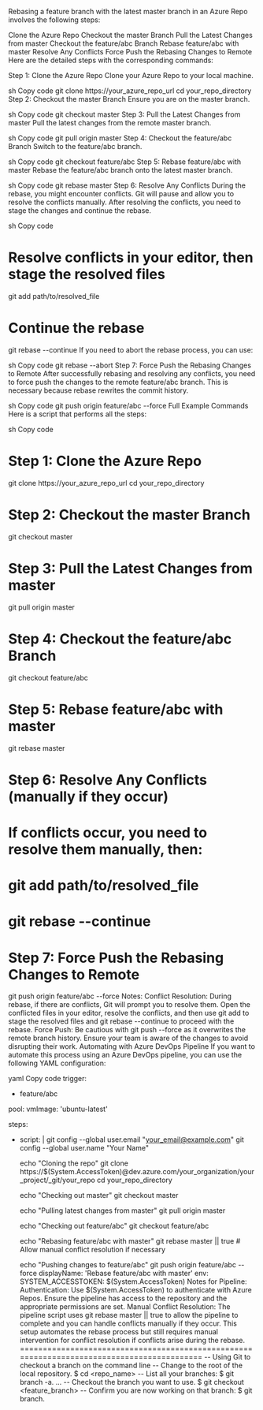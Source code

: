 Rebasing a feature branch with the latest master branch in an Azure Repo involves the following steps:

Clone the Azure Repo
Checkout the master Branch
Pull the Latest Changes from master
Checkout the feature/abc Branch
Rebase feature/abc with master
Resolve Any Conflicts
Force Push the Rebasing Changes to Remote
Here are the detailed steps with the corresponding commands:

Step 1: Clone the Azure Repo
Clone your Azure Repo to your local machine.

sh
Copy code
git clone https://your_azure_repo_url
cd your_repo_directory
Step 2: Checkout the master Branch
Ensure you are on the master branch.

sh
Copy code
git checkout master
Step 3: Pull the Latest Changes from master
Pull the latest changes from the remote master branch.

sh
Copy code
git pull origin master
Step 4: Checkout the feature/abc Branch
Switch to the feature/abc branch.

sh
Copy code
git checkout feature/abc
Step 5: Rebase feature/abc with master
Rebase the feature/abc branch onto the latest master branch.

sh
Copy code
git rebase master
Step 6: Resolve Any Conflicts
During the rebase, you might encounter conflicts. Git will pause and allow you to resolve the conflicts manually. After resolving the conflicts, you need to stage the changes and continue the rebase.

sh
Copy code
# Resolve conflicts in your editor, then stage the resolved files
git add path/to/resolved_file

# Continue the rebase
git rebase --continue
If you need to abort the rebase process, you can use:

sh
Copy code
git rebase --abort
Step 7: Force Push the Rebasing Changes to Remote
After successfully rebasing and resolving any conflicts, you need to force push the changes to the remote feature/abc branch. This is necessary because rebase rewrites the commit history.

sh
Copy code
git push origin feature/abc --force
Full Example Commands
Here is a script that performs all the steps:

sh
Copy code
# Step 1: Clone the Azure Repo
git clone https://your_azure_repo_url
cd your_repo_directory

# Step 2: Checkout the master Branch
git checkout master

# Step 3: Pull the Latest Changes from master
git pull origin master

# Step 4: Checkout the feature/abc Branch
git checkout feature/abc

# Step 5: Rebase feature/abc with master
git rebase master

# Step 6: Resolve Any Conflicts (manually if they occur)
# If conflicts occur, you need to resolve them manually, then:
# git add path/to/resolved_file
# git rebase --continue

# Step 7: Force Push the Rebasing Changes to Remote
git push origin feature/abc --force
Notes:
Conflict Resolution: During rebase, if there are conflicts, Git will prompt you to resolve them. Open the conflicted files in your editor, resolve the conflicts, and then use git add to stage the resolved files and git rebase --continue to proceed with the rebase.
Force Push: Be cautious with git push --force as it overwrites the remote branch history. Ensure your team is aware of the changes to avoid disrupting their work.
Automating with Azure DevOps Pipeline
If you want to automate this process using an Azure DevOps pipeline, you can use the following YAML configuration:

yaml
Copy code
trigger:
- feature/abc

pool:
  vmImage: 'ubuntu-latest'

steps:
- script: |
    git config --global user.email "your_email@example.com"
    git config --global user.name "Your Name"

    echo "Cloning the repo"
    git clone https://$(System.AccessToken)@dev.azure.com/your_organization/your_project/_git/your_repo
    cd your_repo_directory

    echo "Checking out master"
    git checkout master

    echo "Pulling latest changes from master"
    git pull origin master

    echo "Checking out feature/abc"
    git checkout feature/abc

    echo "Rebasing feature/abc with master"
    git rebase master || true  # Allow manual conflict resolution if necessary

    echo "Pushing changes to feature/abc"
    git push origin feature/abc --force
  displayName: 'Rebase feature/abc with master'
  env:
    SYSTEM_ACCESSTOKEN: $(System.AccessToken)
Notes for Pipeline:
Authentication: Use $(System.AccessToken) to authenticate with Azure Repos. Ensure the pipeline has access to the repository and the appropriate permissions are set.
Manual Conflict Resolution: The pipeline script uses git rebase master || true to allow the pipeline to complete and you can handle conflicts manually if they occur.
This setup automates the rebase process but still requires manual intervention for conflict resolution if conflicts arise during the rebase.
===========================================================================================
-- Using Git to checkout a branch on the command line
-- Change to the root of the local repository. $ cd <repo_name>
-- List all your branches: $ git branch -a. ...
-- Checkout the branch you want to use. $ git checkout <feature_branch>
-- Confirm you are now working on that branch: $ git branch.
